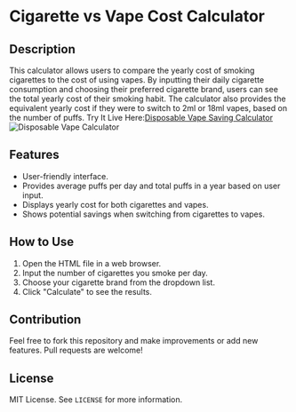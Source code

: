 # Cigarette vs Vape Cost Calculator

## Description
This calculator allows users to compare the yearly cost of smoking cigarettes to the cost of using vapes. By inputting their daily cigarette consumption and choosing their preferred cigarette brand, users can see the total yearly cost of their smoking habit. The calculator also provides the equivalent yearly cost if they were to switch to 2ml or 18ml vapes, based on the number of puffs.
Try It Live Here:[Disposable Vape Saving Calculator](https://smokeshopstock.com/cigarettes-vs-disposable-vapes-cost-calculator/) 
![Disposable Vape Calculator](https://smokeshopstock.com/wp-content/uploads/2023/09/Cigarette-s-vs-Disposable-Vape-s-Cost-Calculator-Online-Smoke-Shop-Stock.png)

## Features
- User-friendly interface.
- Provides average puffs per day and total puffs in a year based on user input.
- Displays yearly cost for both cigarettes and vapes.
- Shows potential savings when switching from cigarettes to vapes.

## How to Use
1. Open the HTML file in a web browser.
2. Input the number of cigarettes you smoke per day.
3. Choose your cigarette brand from the dropdown list.
4. Click "Calculate" to see the results.

## Contribution
Feel free to fork this repository and make improvements or add new features. Pull requests are welcome!

## License
MIT License. See `LICENSE` for more information.
